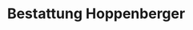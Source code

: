 ---
title: "Bestattung Hoppenberger"
url: /mattighofen/bestattung-hoppenberger/
shop: Bestattungen
---
